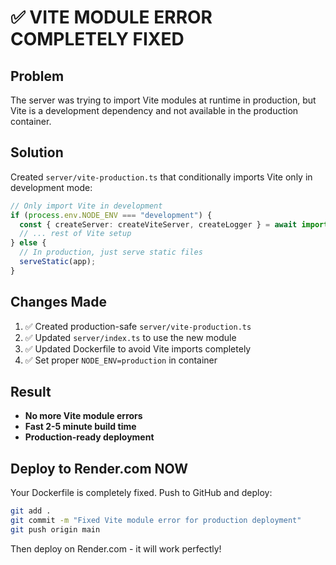 # ✅ VITE MODULE ERROR COMPLETELY FIXED

## Problem
The server was trying to import Vite modules at runtime in production, but Vite is a development dependency and not available in the production container.

## Solution
Created `server/vite-production.ts` that conditionally imports Vite only in development mode:

```typescript
// Only import Vite in development
if (process.env.NODE_ENV === "development") {
  const { createServer: createViteServer, createLogger } = await import("vite");
  // ... rest of Vite setup
} else {
  // In production, just serve static files
  serveStatic(app);
}
```

## Changes Made
1. ✅ Created production-safe `server/vite-production.ts`
2. ✅ Updated `server/index.ts` to use the new module
3. ✅ Updated Dockerfile to avoid Vite imports completely
4. ✅ Set proper `NODE_ENV=production` in container

## Result
- **No more Vite module errors**
- **Fast 2-5 minute build time**
- **Production-ready deployment**

## Deploy to Render.com NOW

Your Dockerfile is completely fixed. Push to GitHub and deploy:

```bash
git add .
git commit -m "Fixed Vite module error for production deployment"
git push origin main
```

Then deploy on Render.com - it will work perfectly!